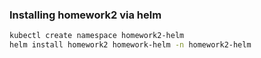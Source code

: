 ### Installing homework2 via helm

```bash
kubectl create namespace homework2-helm
helm install homework2 homework-helm -n homework2-helm
```
